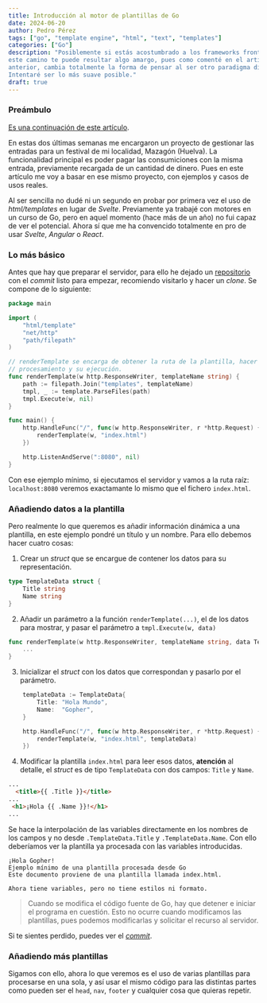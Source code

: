 ```yaml
---
title: Introducción al motor de plantillas de Go
date: 2024-06-20
author: Pedro Pérez
tags: ["go", "template engine", "html", "text", "templates"]
categories: ["Go"]
description: "Posiblemente si estás acostumbrado a los frameworks front-end, 
este camino te puede resultar algo amargo, pues como comenté en el artículo 
anterior, cambia totalmente la forma de pensar al ser otro paradigma diferente. 
Intentaré ser lo más suave posible."
draft: true
---
```


### Preámbulo

[Es una continuación de este artículo](https://pedroperez.dev/posts/2024/06/introducci%C3%B3n-a-los-motores-de-plantillas/).

En estas dos últimas semanas me encargaron un proyecto de gestionar las entradas
para un festival de mi localidad, Mazagón (Huelva). La funcionalidad principal
es poder pagar las consumiciones con la misma entrada, previamente recargada de
un cantidad de dinero. Pues en este artículo me voy a basar en ese mismo 
proyecto, con ejemplos y casos de usos reales.

Al ser sencilla no dudé ni un segundo en probar por
primera vez el uso de _html/templates_ en lugar de _Svelte_. Previamente ya
trabajé con motores en un curso de Go, pero en aquel momento (hace más de un 
año) no fui capaz de ver el potencial. Ahora sí que me ha convencido totalmente 
en pro de usar _Svelte_, _Angular_ o _React_.

### Lo más básico

Antes que hay que preparar el servidor, para ello he dejado un [repositorio](https://github.com/zepyrshut/go-template-engine/tree/91ecd48e9086db9512451244b7af7a48ed969228)
con el _commit_ listo para empezar, recomiendo visitarlo y hacer un _clone_. 
Se compone de lo siguiente:

```go
package main

import (
	"html/template"
	"net/http"
	"path/filepath"
)

// renderTemplate se encarga de obtener la ruta de la plantilla, hacer el
// procesamiento y su ejecución.
func renderTemplate(w http.ResponseWriter, templateName string) {
	path := filepath.Join("templates", templateName)
	tmpl, _ := template.ParseFiles(path)
	tmpl.Execute(w, nil)
}

func main() {
	http.HandleFunc("/", func(w http.ResponseWriter, r *http.Request) {
		renderTemplate(w, "index.html")
	})

	http.ListenAndServe(":8080", nil)
}
```
Con ese ejemplo mínimo, si ejecutamos el servidor y vamos a la ruta raíz:
`localhost:8080` veremos exactamante lo mismo que el fichero `index.html`.

### Añadiendo datos a la plantilla

Pero realmente lo que queremos es añadir información dinámica a una plantilla,
en este ejemplo pondré un título y un nombre. Para ello debemos hacer cuatro 
cosas:

1. Crear un _struct_ que se encargue de contener los datos para su 
representación.

```go
type TemplateData struct {
    Title string
    Name string
}
```

2. Añadir un parámetro a la función `renderTemplate(...)`, el de los datos para 
mostrar, y pasar el parámetro a `tmpl.Execute(w, data)`

```go
func renderTemplate(w http.ResponseWriter, templateName string, data TemplateData) {
    ...
}
```

3. Inicializar el _struct_ con los datos que correspondan y pasarlo por el
parámetro.

```go
	templateData := TemplateData{
		Title: "Hola Mundo",
		Name:  "Gopher",
	}

	http.HandleFunc("/", func(w http.ResponseWriter, r *http.Request) {
		renderTemplate(w, "index.html", templateData)
	})
```

4. Modificar la plantilla `index.html` para leer esos datos, **atención** al 
detalle, el _struct_ es de tipo `TemplateData` con dos campos: `Title` y `Name`. 

```html
...
  <title>{{ .Title }}</title>
...
 <h1>¡Hola {{ .Name }}!</h1>
...
 ```

 Se hace la interpolación de las variables directamente en los nombres de los
 campos y no desde `.TemplateData.Title` y `.TemplateData.Name`. Con ello
 deberíamos ver la plantilla ya procesada con las variables introducidas.

```text
¡Hola Gopher!
Ejemplo mínimo de una plantilla procesada desde Go
Este documento proviene de una plantilla llamada index.html.

Ahora tiene variables, pero no tiene estilos ni formato.
```

> Cuando se modifica el código fuente de Go, hay que detener e iniciar el 
> programa en cuestión. Esto no ocurre cuando modificamos las plantillas, pues
> podemos modificarlas y solicitar el recurso al servidor.

Si te sientes perdido, puedes ver el [_commit_](https://github.com/zepyrshut/go-template-engine/tree/4be9a051fcb057c01e50d983b1bc0f127c41c85b).

### Añadiendo más plantillas

Sigamos con ello, ahora lo que veremos es el uso de varias plantillas para
procesarse en una sola, y así usar el mismo código para las distintas partes
como pueden ser el `head`, `nav`, `footer` y cualquier cosa que quieras 
repetir.













